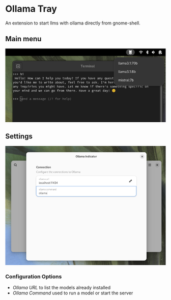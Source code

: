 # Ollama Tray

An extension to start llms with ollama directly from gnome-shell.

## Main menu
![Screenshot of the main menu](/screenshots/tray.png?raw=true "Tray")

## Settings
![Screenshot of the settings screen](/screenshots/settings.png?raw=true "Settings")

### Configuration Options

- *Ollama URL* to list the models already installed
- *Ollama Command* used to run a model or start the server